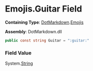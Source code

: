 # Emojis\.Guitar Field

**Containing Type**: [DotMarkdown](../../README.md)\.[Emojis](../README.md)

**Assembly**: DotMarkdown\.dll

```csharp
public const string Guitar = ":guitar:"
```

### Field Value

System\.[String](https://docs.microsoft.com/en-us/dotnet/api/system.string)